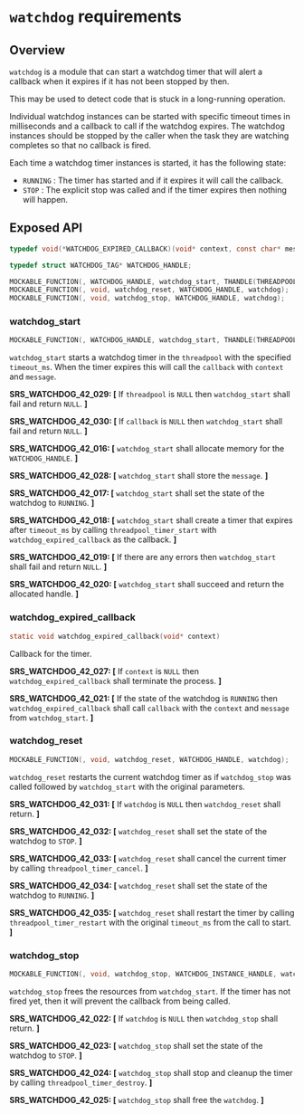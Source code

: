 `watchdog` requirements
================

## Overview

`watchdog` is a module that can start a watchdog timer that will alert a callback when it expires if it has not been stopped by then.

This may be used to detect code that is stuck in a long-running operation.

Individual watchdog instances can be started with specific timeout times in milliseconds and a callback to call if the watchdog expires. The watchdog instances should be stopped by the caller when the task they are watching completes so that no callback is fired.

Each time a watchdog timer instances is started, it has the following state:
 - `RUNNING` : The timer has started and if it expires it will call the callback.
 - `STOP` : The explicit stop was called and if the timer expires then nothing will happen.

## Exposed API

```c
typedef void(*WATCHDOG_EXPIRED_CALLBACK)(void* context, const char* message);

typedef struct WATCHDOG_TAG* WATCHDOG_HANDLE;

MOCKABLE_FUNCTION(, WATCHDOG_HANDLE, watchdog_start, THANDLE(THREADPOOL), threadpool, uint32_t, timeout_ms, THANDLE(RC_STRING), message, WATCHDOG_EXPIRED_CALLBACK, callback, void*, context);
MOCKABLE_FUNCTION(, void, watchdog_reset, WATCHDOG_HANDLE, watchdog);
MOCKABLE_FUNCTION(, void, watchdog_stop, WATCHDOG_HANDLE, watchdog);
```

### watchdog_start

```c
MOCKABLE_FUNCTION(, WATCHDOG_HANDLE, watchdog_start, THANDLE(THREADPOOL), threadpool, uint32_t, timeout_ms, THANDLE(RC_STRING), message, WATCHDOG_EXPIRED_CALLBACK, callback, void*, context);
```

`watchdog_start` starts a watchdog timer in the `threadpool` with the specified `timeout_ms`. When the timer expires this will call the `callback` with `context` and `message`.

**SRS_WATCHDOG_42_029: [** If `threadpool` is `NULL` then `watchdog_start` shall fail and return `NULL`. **]**

**SRS_WATCHDOG_42_030: [** If `callback` is `NULL` then `watchdog_start` shall fail and return `NULL`. **]**

**SRS_WATCHDOG_42_016: [** `watchdog_start` shall allocate memory for the `WATCHDOG_HANDLE`. **]**

**SRS_WATCHDOG_42_028: [** `watchdog_start` shall store the `message`. **]**

**SRS_WATCHDOG_42_017: [** `watchdog_start` shall set the state of the watchdog to `RUNNING`. **]**

**SRS_WATCHDOG_42_018: [** `watchdog_start` shall create a timer that expires after `timeout_ms` by calling `threadpool_timer_start` with `watchdog_expired_callback` as the callback. **]**

**SRS_WATCHDOG_42_019: [** If there are any errors then `watchdog_start` shall fail and return `NULL`. **]**

**SRS_WATCHDOG_42_020: [** `watchdog_start` shall succeed and return the allocated handle. **]**

### watchdog_expired_callback

```c
static void watchdog_expired_callback(void* context)
```

Callback for the timer.

**SRS_WATCHDOG_42_027: [** If `context` is `NULL` then `watchdog_expired_callback` shall terminate the process. **]**

**SRS_WATCHDOG_42_021: [** If the state of the watchdog is `RUNNING` then `watchdog_expired_callback` shall call `callback` with the `context` and `message` from `watchdog_start`. **]**

### watchdog_reset

```c
MOCKABLE_FUNCTION(, void, watchdog_reset, WATCHDOG_HANDLE, watchdog);
```

`watchdog_reset` restarts the current watchdog timer as if `watchdog_stop` was called followed by `watchdog_start` with the original parameters.

**SRS_WATCHDOG_42_031: [** If `watchdog` is `NULL` then `watchdog_reset` shall return. **]**

**SRS_WATCHDOG_42_032: [** `watchdog_reset` shall set the state of the watchdog to `STOP`. **]**

**SRS_WATCHDOG_42_033: [** `watchdog_reset` shall cancel the current timer by calling `threadpool_timer_cancel`. **]**

**SRS_WATCHDOG_42_034: [** `watchdog_reset` shall set the state of the watchdog to `RUNNING`. **]**

**SRS_WATCHDOG_42_035: [** `watchdog_reset` shall restart the timer by calling `threadpool_timer_restart` with the original `timeout_ms` from the call to start. **]**

### watchdog_stop

```c
MOCKABLE_FUNCTION(, void, watchdog_stop, WATCHDOG_INSTANCE_HANDLE, watchdog);
```

`watchdog_stop` frees the resources from `watchdog_start`. If the timer has not fired yet, then it will prevent the callback from being called.

**SRS_WATCHDOG_42_022: [** If `watchdog` is `NULL` then `watchdog_stop` shall return. **]**

**SRS_WATCHDOG_42_023: [** `watchdog_stop` shall set the state of the watchdog to `STOP`. **]**

**SRS_WATCHDOG_42_024: [** `watchdog_stop` shall stop and cleanup the timer by calling `threadpool_timer_destroy`. **]**

**SRS_WATCHDOG_42_025: [** `watchdog_stop` shall free the `watchdog`. **]**
